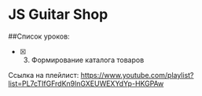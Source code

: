 # JS Guitar Shop

##Список уроков:
- [x] 03. Формирование каталога товаров 

Ссылка на плейлист: https://www.youtube.com/playlist?list=PL7cTIfGFrdKn9lnGXEUWEXYdYp-HKGPAw
